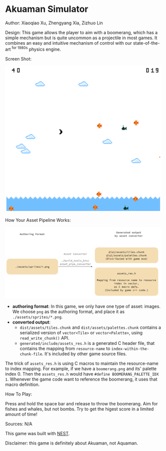 # Akuaman Simulator

Author: Xiaoqiao Xu, Zhengyang Xia, Zizhuo Lin

Design: This game allows the player to aim with a boomerang, which has a simple mechanism but is quite uncommon as a projectile in most games. It combines an easy and intuitive mechanism of control with our state-of-the-art<sup> for 1980s</sup> physics engine.

Screen Shot:

![Screen Shot](screenshot.png)

How Your Asset Pipeline Works:

![asset pipeline](asset_pipe.png)

* __authoring format__: In this game, we only have one type of asset: images. We choose `png` as the authoring format, and place it as `./assets/sprites/*.png`.
* __converted output__:
    * `dist/assets/tiles.chunk` and `dist/assets/palettes.chunk` contains a serialized version of `vector<Tile>` or `vector<Palette>`, using `read_write_chunk()` API.
    * `generated/include/assets_res.h` is a generated C header file, that contains the mapping from `resource-name` to `index-within-the-chunk-file`. It's included by other game source files.
    
The trick of `assets_res.h` is using C macros to maintain the resource-name to index mapping. For example, if we have a `boomerang.png` and its' palette index 0. Then the `assets_res.h` would have `#define BOOMERANG_PALETTE_IDX 1`. Whenever the game code want to reference the boomerang, it uses that macro definition.


How To Play:

Press and hold the space bar and release to throw the boomerang. Aim for fishes and whales, but not bombs. Try to get the higest score in a limited amount of time!

Sources: N/A

This game was built with [NEST](NEST.md).

Disclaimer: this game is definitely about Akuaman, not Aquaman.